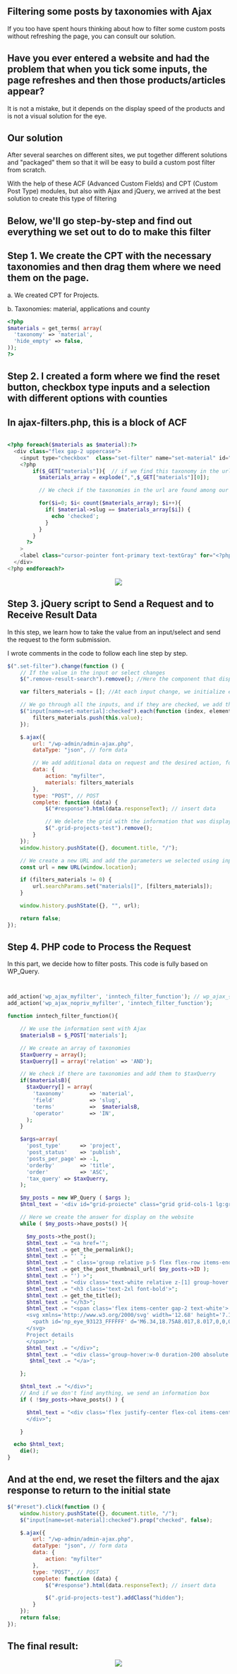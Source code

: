 ## Filtering some posts by taxonomies with Ajax

If you too have spent hours thinking about how to filter some custom posts without refreshing the page, you can consult our solution.

## Have you ever entered a website and had the problem that when you tick some inputs, the page refreshes and then those products/articles appear?

It is not a mistake, but it depends on the display speed of the products and is not a visual solution for the eye.

## Our solution

After several searches on different sites, we put together different solutions and "packaged" them so that it will be easy to build a custom post filter from scratch.

With the help of these ACF (Advanced Custom Fields) and CPT (Custom Post Type) modules, but also with Ajax and jQuery, we arrived at the best solution to create this type of filtering

## Below, we'll go step-by-step and find out everything we set out to do to make this filter

## Step 1. We create the CPT with the necessary taxonomies and then drag them where we need them on the page.

a. We created CPT for Projects.

b. Taxonomies: material, applications and county

```php
<?php
$materials = get_terms( array(
  'taxonomy' => 'material',
  'hide_empty' => false,
));
?>
```

## Step 2. I created a form where we find the reset button, checkbox type inputs and a selection with different options with counties

## In ajax-filters.php, this is a block of ACF

```php

<?php foreach($materials as $material):?>
  <div class="flex gap-2 uppercase">
    <input type="checkbox"  class="set-filter" name="set-material" id="<?php echo $material->slug?>" value="<?php echo $material->slug?>"
    <?php
        if($_GET["materials"]){  // if we find this taxonomy in the url parameters
          $materials_array = explode(",",$_GET["materials"][0]);

          // We check if the taxonomies in the url are found among our inputs

          for($i=0; $i< count($materials_array); $i++){
            if( $material->slug == $materials_array[$i]) {
              echo 'checked';
            }
          }
        }
      ?>
    >
    <label class="cursor-pointer font-primary text-textGray" for="<?php echo $material->slug?>"><?php echo $material->name?></label>
  </div>
<?php endforeach?>

```

<p align="center">
<img src="https://github.com/gramadaioan98/testare/blob/main/filters.jpg?raw=true"/>
</p>

## Step 3. jQuery script to Send a Request and to Receive Result Data

In this step, we learn how to take the value from an input/select and send the request to the form submission.

I wrote comments in the code to follow each line step by step.

```js
$(".set-filter").change(function () {
	// If the value in the input or select changes
	$(".remove-result-search").remove(); //Here the component that displays the message that nothing was found will be deleted.

	var filters_materials = []; //At each input change, we initialize each array

	// We go through all the inputs, and if they are checked, we add them to the array
	$("input[name=set-material]:checked").each(function (index, element) {
		filters_materials.push(this.value);
	});

	$.ajax({
		url: "/wp-admin/admin-ajax.php",
		dataType: "json", // form data

		// We add additional data on request and the desired action, for us it is "myfilter"
		data: {
			action: "myfilter",
			materials: filters_materials
		},
		type: "POST", // POST
		complete: function (data) {
			$("#response").html(data.responseText); // insert data

			// We delete the grid with the information that was displayed at the first rendering of the page
			$(".grid-projects-test").remove();
		}
	});
	window.history.pushState({}, document.title, "/");

	// We create a new URL and add the parameters we selected using inputs and select
	const url = new URL(window.location);

	if (filters_materials != 0) {
		url.searchParams.set("materials[]", [filters_materials]);
	}

	window.history.pushState({}, "", url);

	return false;
});
```

## Step 4. PHP code to Process the Request

In this part, we decide how to filter posts. This code is fully based on WP_Query.

```php


add_action('wp_ajax_myfilter', 'inntech_filter_function'); // wp_ajax_{ACTION HERE}
add_action('wp_ajax_nopriv_myfilter', 'inntech_filter_function');

function inntech_filter_function(){

    // We use the information sent with Ajax
    $materialsB = $_POST['materials'];

    // We create an array of taxonomies
    $taxQuerry = array();
    $taxQuerry[] = array('relation' => 'AND');

    // We check if there are taxonomies and add them to $taxQuerry
    if($materialsB){
      $taxQuerry[] = array(
        'taxonomy'        => 'material',
        'field'           => 'slug',
        'terms'           =>  $materialsB,
        'operator'        => 'IN',
      );
    }

    $args=array(
      'post_type'      => 'project',
      'post_status'    => 'publish',
      'posts_per_page' => -1,
      'orderby'        => 'title',
      'order'          => 'ASC',
      'tax_query' => $taxQuerry,
    );

    $my_posts = new WP_Query ( $args );
    $html_text = '<div id="grid-proiecte" class="grid grid-cols-1 lg:grid-cols-2 lg:grid-cols-3 gap-5">';

    // Here we create the answer for display on the website
    while ( $my_posts->have_posts() ){

      $my_posts->the_post();
      $html_text .= "<a href='";
      $html_text .= get_the_permalink();
      $html_text .= "' ";
      $html_text .= " class='group relative p-5 flex flex-row items-end h-[234px] bg-cover bg-no-repeat' style=background-image:url('";
      $html_text .= get_the_post_thumbnail_url( $my_posts->ID );
      $html_text .= "') >";
      $html_text .= "<div class='text-white relative z-[1] group-hover:opacity-0 duration-200'>";
      $html_text .= "<h3 class='text-2xl font-bold'>";
      $html_text .= get_the_title();
      $html_text .= "</h3>";
      $html_text .= "<span class='flex items-center gap-2 text-white'>
      <svg xmlns='http://www.w3.org/2000/svg' width='12.68' height='7.132' viewBox='0 0 12.68 7.132'>
        <path id='np_eye_93123_FFFFFF' d='M6.34,18.75A8.017,8.017,0,0,0,0,22.316a8.017,8.017,0,0,0,6.34,3.566,8.014,8.014,0,0,0,6.34-3.566A8.017,8.017,0,0,0,6.34,18.75Zm0,1.189a2.377,2.377,0,1,1-2.377,2.377A2.378,2.378,0,0,1,6.34,19.939Zm0,1.189a1.189,1.189,0,1,0,1.189,1.189A1.189,1.189,0,0,0,6.34,21.127Z' transform='translate(0 -18.75)' fill='#fff' />
      </svg>
      Project details
      </span>";
      $html_text .= "</div>";
      $html_text .= "<div class='group-hover:w-0 duration-200 absolute w-full h-full bg-black/50 top-0 left-0'></div>";
       $html_text .= "</a>";

    };

    $html_text .= "</div>";
    // And if we don't find anything, we send an information box
    if ( !$my_posts->have_posts() ) {

      $html_text = "<div class='flex justify-center flex-col items-center py-32 border-2 mt-10'><span class='font-primary font-bold text-center'>Your search has no results.</span>
      </div>";

    }

  echo $html_text;
	die();
}


```

## And at the end, we reset the filters and the ajax response to return to the initial state

```js
$("#reset").click(function () {
	window.history.pushState({}, document.title, "/");
	$("input[name=set-material]:checked").prop("checked", false);

	$.ajax({
		url: "/wp-admin/admin-ajax.php",
		dataType: "json", // form data
		data: {
			action: "myfilter"
		},
		type: "POST", // POST
		complete: function (data) {
			$("#response").html(data.responseText); // insert data

			$(".grid-projects-test").addClass("hidden");
		}
	});
	return false;
});
```

## The final result:

<p align="center">
<img src="https://github.com/gramadaioan98/testare/blob/main/final-result.jpg?raw=true"/>
</p>
